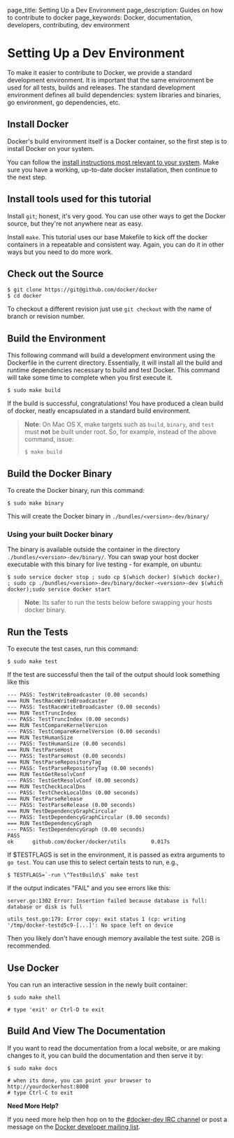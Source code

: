 page_title: Setting Up a Dev Environment
page_description: Guides on how to contribute to docker
page_keywords: Docker, documentation, developers, contributing, dev environment

# Setting Up a Dev Environment

To make it easier to contribute to Docker, we provide a standard
development environment. It is important that the same environment be
used for all tests, builds and releases. The standard development
environment defines all build dependencies: system libraries and
binaries, go environment, go dependencies, etc.

## Install Docker

Docker's build environment itself is a Docker container, so the first
step is to install Docker on your system.

You can follow the [install instructions most relevant to your
system](https://docs.docker.com/installation/). Make sure you
have a working, up-to-date docker installation, then continue to the
next step.

## Install tools used for this tutorial

Install `git`; honest, it's very good. You can use
other ways to get the Docker source, but they're not anywhere near as
easy.

Install `make`. This tutorial uses our base Makefile
to kick off the docker containers in a repeatable and consistent way.
Again, you can do it in other ways but you need to do more work.

## Check out the Source

    $ git clone https://git@github.com/docker/docker
    $ cd docker

To checkout a different revision just use `git checkout`
with the name of branch or revision number.

## Build the Environment

This following command will build a development environment using the
Dockerfile in the current directory. Essentially, it will install all
the build and runtime dependencies necessary to build and test Docker.
This command will take some time to complete when you first execute it.

    $ sudo make build

If the build is successful, congratulations! You have produced a clean
build of docker, neatly encapsulated in a standard build environment.

> **Note**:
> On Mac OS X, make targets such as `build`, `binary`, and `test`
> must **not** be built under root. So, for example, instead of the above
> command, issue:
> 
>     $ make build

## Build the Docker Binary

To create the Docker binary, run this command:

    $ sudo make binary

This will create the Docker binary in `./bundles/<version>-dev/binary/`

### Using your built Docker binary

The binary is available outside the container in the directory
`./bundles/<version>-dev/binary/`. You can swap your
host docker executable with this binary for live testing - for example,
on ubuntu:

    $ sudo service docker stop ; sudo cp $(which docker) $(which docker)_ ; sudo cp ./bundles/<version>-dev/binary/docker-<version>-dev $(which docker);sudo service docker start

> **Note**: 
> Its safer to run the tests below before swapping your hosts docker binary.

## Run the Tests

To execute the test cases, run this command:

    $ sudo make test

If the test are successful then the tail of the output should look
something like this

    --- PASS: TestWriteBroadcaster (0.00 seconds)
    === RUN TestRaceWriteBroadcaster
    --- PASS: TestRaceWriteBroadcaster (0.00 seconds)
    === RUN TestTruncIndex
    --- PASS: TestTruncIndex (0.00 seconds)
    === RUN TestCompareKernelVersion
    --- PASS: TestCompareKernelVersion (0.00 seconds)
    === RUN TestHumanSize
    --- PASS: TestHumanSize (0.00 seconds)
    === RUN TestParseHost
    --- PASS: TestParseHost (0.00 seconds)
    === RUN TestParseRepositoryTag
    --- PASS: TestParseRepositoryTag (0.00 seconds)
    === RUN TestGetResolvConf
    --- PASS: TestGetResolvConf (0.00 seconds)
    === RUN TestCheckLocalDns
    --- PASS: TestCheckLocalDns (0.00 seconds)
    === RUN TestParseRelease
    --- PASS: TestParseRelease (0.00 seconds)
    === RUN TestDependencyGraphCircular
    --- PASS: TestDependencyGraphCircular (0.00 seconds)
    === RUN TestDependencyGraph
    --- PASS: TestDependencyGraph (0.00 seconds)
    PASS
    ok      github.com/docker/docker/utils        0.017s

If $TESTFLAGS is set in the environment, it is passed as extra arguments
to `go test`. You can use this to select certain tests to run, e.g.,

    $ TESTFLAGS=`-run \^TestBuild\$` make test

If the output indicates "FAIL" and you see errors like this:

    server.go:1302 Error: Insertion failed because database is full: database or disk is full

    utils_test.go:179: Error copy: exit status 1 (cp: writing '/tmp/docker-testd5c9-[...]': No space left on device

Then you likely don't have enough memory available the test suite. 2GB
is recommended.

## Use Docker

You can run an interactive session in the newly built container:

    $ sudo make shell

    # type 'exit' or Ctrl-D to exit

## Build And View The Documentation

If you want to read the documentation from a local website, or are
making changes to it, you can build the documentation and then serve it
by:

    $ sudo make docs
    
    # when its done, you can point your browser to http://yourdockerhost:8000
    # type Ctrl-C to exit

**Need More Help?**

If you need more help then hop on to the [#docker-dev IRC
channel](irc://chat.freenode.net#docker-dev) or post a message on the
[Docker developer mailing
list](https://groups.google.com/d/forum/docker-dev).
